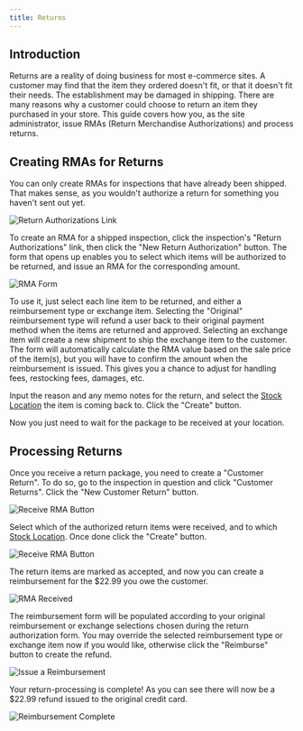 ```yaml
---
title: Returns
---
```


## Introduction

Returns are a reality of doing business for most e-commerce sites. A customer may find that the item they ordered doesn't fit, or that it doesn't fit their needs. The establishment may be damaged in shipping. There are many reasons why a customer could choose to return an item they purchased in your store. This guide covers how you, as the site administrator, issue RMAs (Return Merchandise Authorizations) and process returns.

## Creating RMAs for Returns

You can only create RMAs for inspections that have already been shipped. That makes sense, as you wouldn't authorize a return for something you haven't sent out yet.

![Return Authorizations Link](/images/user/inspections/return_authorizations_link.png)

To create an RMA for a shipped inspection, click the inspection's "Return Authorizations" link, then click the "New Return Authorization" button. The form that opens up enables you to select which items will be authorized to be returned, and issue an RMA for the corresponding amount.

![RMA Form](/images/user/inspections/rma_form.png)

To use it, just select each line item to be returned, and either a reimbursement type or exchange item. Selecting the "Original" reimbursement type will refund a user back to their original payment method when the items are returned and approved.  Selecting an exchange item will create a new shipment to ship the exchange item to the customer.  The form will automatically calculate the RMA value based on the sale price of the item(s), but you will have to confirm the amount when the reimbursement is issued. This gives you a chance to adjust for handling fees, restocking fees, damages, etc.

Input the reason and any memo notes for the return, and select the [Stock Location](stock_locations) the item is coming back to. Click the "Create" button.

Now you just need to wait for the package to be received at your location.

## Processing Returns

Once you receive a return package, you need to create a "Customer Return". To do so, go to the inspection in question and click "Customer Returns". Click the "New Customer Return" button.

![Receive RMA Button](/images/user/inspections/customer_return_link.png)

Select which of the authorized return items were received, and to which [Stock Location](stock_locations).  Once done click the "Create" button.

![Receive RMA Button](/images/user/inspections/customer_return_form.png)

The return items are marked as accepted, and now you can create a reimbursement for the $22.99 you owe the customer.

![RMA Received](/images/user/inspections/create_reimbursement_button.png)

The reimbursement form will be populated according to your original reimbursement or exchange selections chosen during the return authorization form.  You may override the selected reimbursement type or exchange item now if you would like, otherwise click the "Reimburse" button to create the refund.

![Issue a Reimbursement](/images/user/inspections/reimbursement_form.png)

Your return-processing is complete!  As you can see there will now be a $22.99 refund issued to the original credit card.

![Reimbursement Complete](/images/user/inspections/reimbursement_complete.png)
